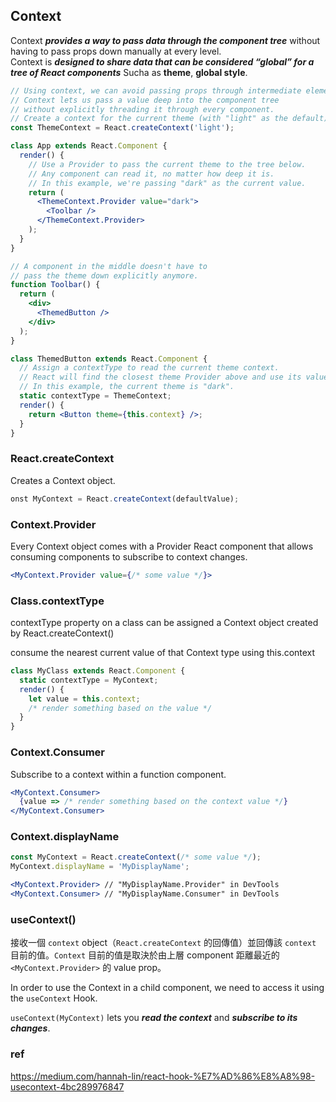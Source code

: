 ## Context 
  Context ***provides a way to pass data through the component tree*** without having to pass props down manually at every level. \
  Context is ***designed to share data that can be considered “global” for a tree of React components*** Sucha as **theme**, **global style**.

```jsx
// Using context, we can avoid passing props through intermediate elements:
// Context lets us pass a value deep into the component tree
// without explicitly threading it through every component.
// Create a context for the current theme (with "light" as the default).
const ThemeContext = React.createContext('light');

class App extends React.Component {
  render() {
    // Use a Provider to pass the current theme to the tree below.
    // Any component can read it, no matter how deep it is.
    // In this example, we're passing "dark" as the current value.
    return (
      <ThemeContext.Provider value="dark">
        <Toolbar />
      </ThemeContext.Provider>
    );
  }
}

// A component in the middle doesn't have to
// pass the theme down explicitly anymore.
function Toolbar() {
  return (
    <div>
      <ThemedButton />
    </div>
  );
}

class ThemedButton extends React.Component {
  // Assign a contextType to read the current theme context.
  // React will find the closest theme Provider above and use its value.
  // In this example, the current theme is "dark".
  static contextType = ThemeContext;
  render() {
    return <Button theme={this.context} />;
  }
}
```

### React.createContext
Creates a Context object.
```jsx
onst MyContext = React.createContext(defaultValue);
```

### Context.Provider
Every Context object comes with a Provider React component that allows consuming components to subscribe to context changes.

```jsx
<MyContext.Provider value={/* some value */}>
```

### Class.contextType
contextType property on a class can be assigned a Context object created by React.createContext()

consume the nearest current value of that Context type using this.context
```jsx
class MyClass extends React.Component {
  static contextType = MyContext;
  render() {
    let value = this.context;
    /* render something based on the value */
  }
}
```

### Context.Consumer
Subscribe to a context within a function component.

```jsx
<MyContext.Consumer>
  {value => /* render something based on the context value */}
</MyContext.Consumer>
```

### Context.displayName
```jsx
const MyContext = React.createContext(/* some value */);
MyContext.displayName = 'MyDisplayName';

<MyContext.Provider> // "MyDisplayName.Provider" in DevTools
<MyContext.Consumer> // "MyDisplayName.Consumer" in DevTools
```


### useContext()
接收一個 `context` object（`React.createContext` 的回傳值）並回傳該 `context` 目前的值。`Context` 目前的值是取決於由上層 component 距離最近的 `<MyContext.Provider>` 的 value prop。

In order to use the Context in a child component, we need to access it using the `useContext` Hook.

`useContext(MyContext)` lets you ***read the context*** and ***subscribe to its changes***.

### ref
https://medium.com/hannah-lin/react-hook-%E7%AD%86%E8%A8%98-usecontext-4bc289976847


